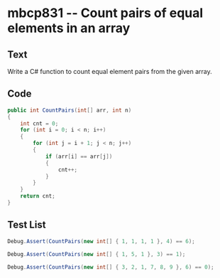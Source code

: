 # mbcp831 -- Count pairs of equal elements in an array

## Text

Write a C# function to count equal element pairs from the given array.

## Code

```csharp
public int CountPairs(int[] arr, int n) 
{ 
    int cnt = 0; 
    for (int i = 0; i < n; i++) 
    { 
        for (int j = i + 1; j < n; j++) 
        { 
            if (arr[i] == arr[j]) 
            { 
                cnt++; 
            } 
        } 
    } 
    return cnt; 
}
```

## Test List

```csharp
Debug.Assert(CountPairs(new int[] { 1, 1, 1, 1 }, 4) == 6);
```

```csharp
Debug.Assert(CountPairs(new int[] { 1, 5, 1 }, 3) == 1);
```

```csharp
Debug.Assert(CountPairs(new int[] { 3, 2, 1, 7, 8, 9 }, 6) == 0);
```
